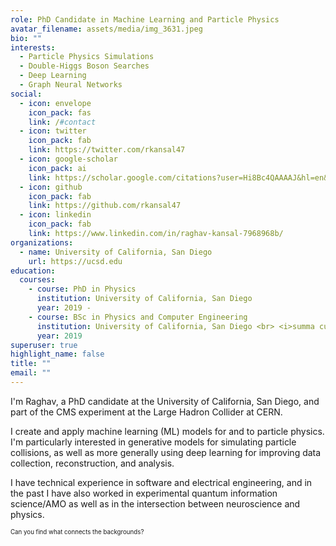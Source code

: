 ```yaml
---
role: PhD Candidate in Machine Learning and Particle Physics
avatar_filename: assets/media/img_3631.jpeg
bio: ""
interests:
  - Particle Physics Simulations
  - Double-Higgs Boson Searches
  - Deep Learning
  - Graph Neural Networks
social:
  - icon: envelope
    icon_pack: fas
    link: /#contact
  - icon: twitter
    icon_pack: fab
    link: https://twitter.com/rkansal47
  - icon: google-scholar
    icon_pack: ai
    link: https://scholar.google.com/citations?user=Hi8Bc4QAAAAJ&hl=en&oi=ao
  - icon: github
    icon_pack: fab
    link: https://github.com/rkansal47
  - icon: linkedin
    icon_pack: fab
    link: https://www.linkedin.com/in/raghav-kansal-7968968b/
organizations:
  - name: University of California, San Diego
    url: https://ucsd.edu
education:
  courses:
    - course: PhD in Physics
      institution: University of California, San Diego
      year: 2019 -
    - course: BSc in Physics and Computer Engineering
      institution: University of California, San Diego <br> <i>summa cum laude</i>, 3.98/4.00
      year: 2019
superuser: true
highlight_name: false
title: ""
email: ""
---
```

I'm Raghav, a PhD candidate at the University of California, San Diego, and part of the CMS experiment at the Large Hadron Collider at CERN.

I create and apply machine learning (ML) models for and to particle physics. I'm particularly interested in generative models for simulating particle collisions, as well as more generally using deep learning for improving data collection, reconstruction, and analysis.

I have technical experience in software and electrical engineering, and in the past I have also worked in experimental quantum information science/AMO as well as in the intersection between neuroscience and physics.

<sup><sub> Can you find what connects the backgrounds? </sub></sup>
